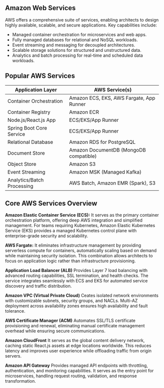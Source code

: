 ## Amazon Web Services	

AWS offers a comprehensive suite of services, enabling architects to design highly available, scalable, and secure applications. 
Key capabilities include:
- Managed container orchestration for microservices and web apps.
- Fully managed databases for relational and NoSQL workloads.
- Event streaming and messaging for decoupled architectures.
- Scalable storage solutions for structured and unstructured data.
- Analytics and batch processing for real-time and scheduled data workloads.

## Popular AWS Services
| Application Layer          | AWS Service(s)                           |
|----------------------------|------------------------------------------|
| Container Orchestration    | Amazon ECS, EKS, AWS Fargate, App Runner |
| Container Registry         | Amazon ECR                               |
| Node.js/React.js App       | ECS/EKS/App Runner                       |
| Spring Boot Core Service   | ECS/EKS/App Runner                       |
| Relational Database        | Amazon RDS for PostgreSQL                |
| Document Store             | Amazon DocumentDB (MongoDB compatible)   |
| Object Store               | Amazon S3                                |
| Event Streaming            | Amazon MSK (Managed Kafka)               |
| Analytics/Batch Processing | AWS Batch, Amazon EMR (Spark), S3        |


## Core AWS Services Overview

**Amazon Elastic Container Service (ECS):**
It serves as the primary container orchestration platform, offering deep AWS integration and simplified management. 
For teams requiring Kubernetes, Amazon Elastic Kubernetes Service (EKS) provides a managed Kubernetes control plane with enterprise-grade security and scalability.

**AWS Fargate:**
It eliminates infrastructure management by providing serverless compute for containers, automatically scaling based on demand while maintaining security isolation. 
This combination allows architects to focus on application logic rather than infrastructure provisioning.

**Application Load Balancer (ALB)**
Provides Layer 7 load balancing with advanced routing capabilities, SSL termination, and health checks. 
The service integrates seamlessly with ECS and EKS for automated service discovery and traffic distribution.

**Amazon VPC (Virtual Private Cloud)**
Ceates isolated network environments with customizable subnets, security groups, and NACLs. Multi-AZ deployment across availability zones ensures high availability and fault tolerance.

**AWS Certificate Manager (ACM)**
Automates SSL/TLS certificate provisioning and renewal, eliminating manual certificate management overhead while ensuring secure communications.

**Amazon CloudFront**
It serves as the global content delivery network, caching static React.js assets at edge locations worldwide. 
This reduces latency and improves user experience while offloading traffic from origin servers.

**Amazon API Gateway**
Provides managed API endpoints with throttling, authentication, and monitoring capabilities. 
It serves as the entry point for microservices, handling request routing, validation, and response transformation.


